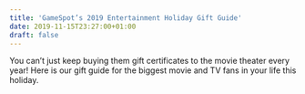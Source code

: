```yaml
---
title: 'GameSpot’s 2019 Entertainment Holiday Gift Guide'
date: 2019-11-15T23:27:00+01:00
draft: false
---
```


You can’t just keep buying them gift certificates to the movie theater every year! Here is our gift guide for the biggest movie and TV fans in your life this holiday.